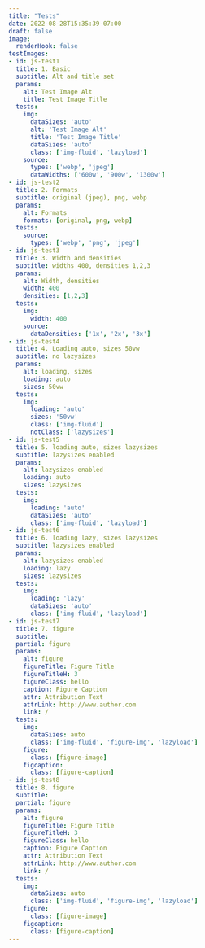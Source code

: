 ```yaml
---
title: "Tests"
date: 2022-08-28T15:35:39-07:00
draft: false
image:
  renderHook: false
testImages:
- id: js-test1
  title: 1. Basic
  subtitle: Alt and title set
  params:
    alt: Test Image Alt
    title: Test Image Title
  tests:
    img:
      dataSizes: 'auto'
      alt: 'Test Image Alt'
      title: 'Test Image Title'
      dataSizes: 'auto'
      class: ['img-fluid', 'lazyload']
    source: 
      types: ['webp', 'jpeg']
      dataWidths: ['600w', '900w', '1300w']
- id: js-test2
  title: 2. Formats
  subtitle: original (jpeg), png, webp
  params:
    alt: Formats
    formats: [original, png, webp]
  tests: 
    source:
      types: ['webp', 'png', 'jpeg'] 
- id: js-test3
  title: 3. Width and densities
  subtitle: widths 400, densities 1,2,3
  params:
    alt: Width, densities
    width: 400
    densities: [1,2,3]
  tests:
    img:
      width: 400
    source: 
      dataDensities: ['1x', '2x', '3x']
- id: js-test4
  title: 4. Loading auto, sizes 50vw
  subtitle: no lazysizes
  params:
    alt: loading, sizes
    loading: auto
    sizes: 50vw
  tests:
    img: 
      loading: 'auto'
      sizes: '50vw'
      class: ['img-fluid']
      notClass: ['lazysizes']
- id: js-test5
  title: 5. loading auto, sizes lazysizes
  subtitle: lazysizes enabled
  params:
    alt: lazysizes enabled
    loading: auto
    sizes: lazysizes
  tests:
    img: 
      loading: 'auto'
      dataSizes: 'auto'
      class: ['img-fluid', 'lazyload']
- id: js-test6
  title: 6. loading lazy, sizes lazysizes
  subtitle: lazysizes enabled
  params:
    alt: lazysizes enabled
    loading: lazy
    sizes: lazysizes
  tests:
    img:
      loading: 'lazy'
      dataSizes: 'auto'
      class: ['img-fluid', 'lazyload']
- id: js-test7
  title: 7. figure
  subtitle: 
  partial: figure
  params:
    alt: figure
    figureTitle: Figure Title
    figureTitleH: 3
    figureClass: hello
    caption: Figure Caption
    attr: Attribution Text
    attrLink: http://www.author.com
    link: /
  tests:
    img:
      dataSizes: auto
      class: ['img-fluid', 'figure-img', 'lazyload']
    figure:
      class: [figure-image]
    figcaption:
      class: [figure-caption]
- id: js-test8
  title: 8. figure
  subtitle: 
  partial: figure
  params:
    alt: figure
    figureTitle: Figure Title
    figureTitleH: 3
    figureClass: hello
    caption: Figure Caption
    attr: Attribution Text
    attrLink: http://www.author.com
    link: /
  tests:
    img:
      dataSizes: auto
      class: ['img-fluid', 'figure-img', 'lazyload']
    figure:
      class: [figure-image]
    figcaption:
      class: [figure-caption]
--- 
```


<!-- Image with renderHook: false
![Alt Text](test.jpg "Test Title") -->
